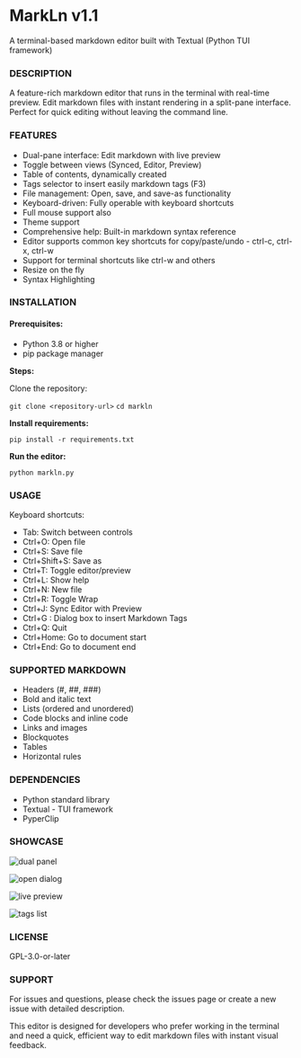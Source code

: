 # MarkLn v1.1

A terminal-based markdown editor built with Textual (Python TUI framework)

### DESCRIPTION
A feature-rich markdown editor that runs in the terminal with real-time preview. Edit markdown files with instant rendering in a split-pane interface. Perfect for quick editing without leaving the command line.

### FEATURES

- Dual-pane interface: Edit markdown with live preview
- Toggle between views (Synced, Editor, Preview)
- Table of contents, dynamically created
- Tags selector to insert easily markdown tags (F3)
- File management: Open, save, and save-as functionality
- Keyboard-driven: Fully operable with keyboard shortcuts
- Full mouse support also
- Theme support
- Comprehensive help: Built-in markdown syntax reference
- Editor supports common key shortcuts for copy/paste/undo - ctrl-c, ctrl-x, ctrl-w
- Support for terminal shortcuts like ctrl-w and others
- Resize on the fly
- Syntax Highlighting

### INSTALLATION

#### Prerequisites:

- Python 3.8 or higher
- pip package manager

**Steps:**

Clone the repository:

`git clone <repository-url>`
`cd markln`

**Install requirements:**

`pip install -r requirements.txt`

**Run the editor:**

`python markln.py`

### USAGE

Keyboard shortcuts:

- Tab: Switch between controls
- Ctrl+O: Open file
- Ctrl+S: Save file
- Ctrl+Shift+S: Save as
- Ctrl+T: Toggle editor/preview
- Ctrl+L: Show help
- Ctrl+N: New file
- Ctrl+R: Toggle Wrap
- Ctrl+J: Sync Editor with Preview
- Ctrl+G : Dialog box to insert Markdown Tags
- Ctrl+Q: Quit
- Ctrl+Home: Go to document start
- Ctrl+End: Go to document end

### SUPPORTED MARKDOWN

- Headers (#, ##, ###)
- Bold and italic text
- Lists (ordered and unordered)
- Code blocks and inline code
- Links and images
- Blockquotes
- Tables
- Horizontal rules

### DEPENDENCIES

- Python standard library
- Textual - TUI framework
- PyperClip


### SHOWCASE

![dual panel](https://cp737.net/files/markln/markln-main.png)

![open dialog](https://cp737.net/files/markln/markln-open.png)

![live preview](https://cp737.net/files/markln/markln-preview.png)

![tags list](https://cp737.net/files/markln/markln-tags.png)

### LICENSE
GPL-3.0-or-later

### SUPPORT
For issues and questions, please check the issues page or create a new issue with detailed description.

This editor is designed for developers who prefer working in the terminal and need a quick, efficient way to edit markdown files with instant visual feedback.

